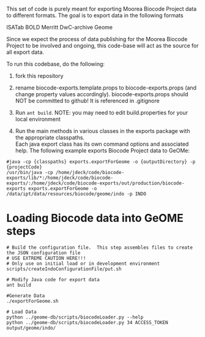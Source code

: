 This set of code is purely meant for exporting Moorea Biocode Project data to different formats.
The goal is to export data in the following formats

ISATab
BOLD
Merritt
DwC-archive
Geome

Since we expect the process of data publishing for the Moorea Biocode Project to be involved and ongoing,
this code-base will act as the source for all export data.   

To run this codebase, do the following:

1. fork this repository

2. rename biocode-exports.template.props to biocode-exports.props (and change property values accordingly).
biocode-exports.props should NOT be committed to github!  It is referenced in .gitignore

3. Run `ant build`.  NOTE: you may need to edit build.properties for your local environment

4. Run the main methods in various classes in the exports package with the appropriate classpaths.  
Each java export class has its own command options and associated help.
The following example exports Biocode Project data to GeOMe:

```
#java -cp {classpaths} exports.exportForGeome -o {outputDirectory} -p {projectCode}
/usr/bin/java -cp /home/jdeck/code/biocode-exports/lib/*:/home/jdeck/code/biocode-exports/:/home/jdeck/code/biocode-exports/out/production/biocode-exports exports.exportForGeome -o /data/ipt/data/resources/biocode/geome/indo -p INDO
```

# Loading Biocode data into GeOME steps
```
# Build the configuration file.  This step assembles files to create the JSON configuration file
# USE EXTREME CAUTION HERE!!!
# Only use on initial load or in development environment
scripts/createIndoConfigurationFile/put.sh

# Modify Java code for export data
ant build

#Generate Data
./exportForGeome.sh

# Load Data
python ../geome-db/scripts/biocodeLoader.py --help
python ../geome-db/scripts/biocodeLoader.py 34 ACCESS_TOKEN output/geome/indo/
```
